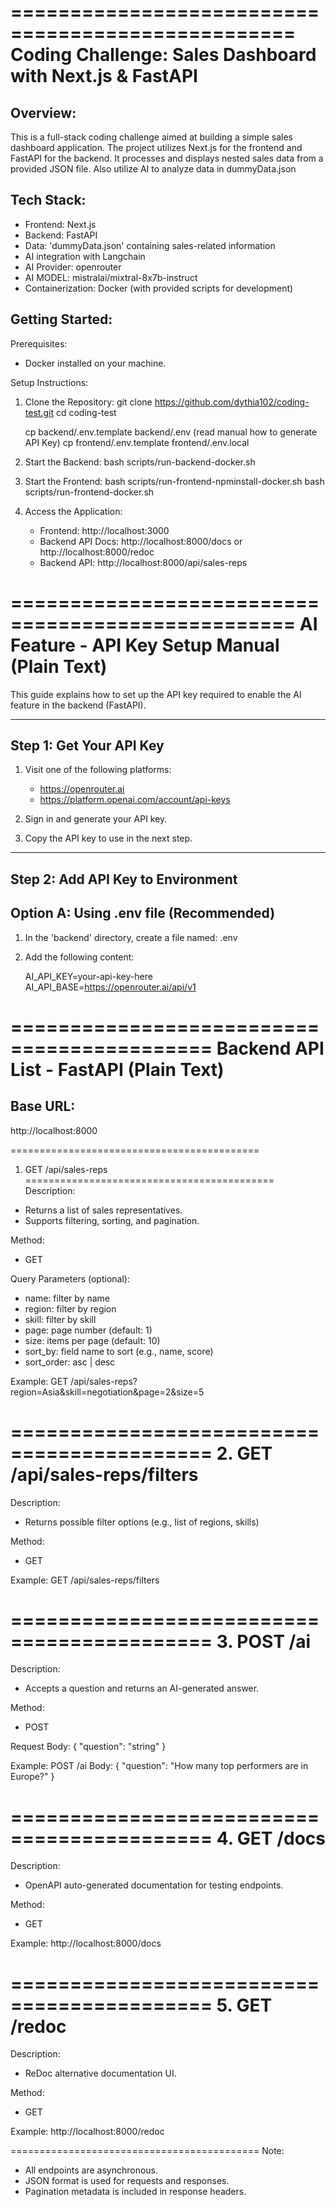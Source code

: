 ==================================================
Coding Challenge: Sales Dashboard with Next.js & FastAPI
==================================================

Overview:
---------
This is a full-stack coding challenge aimed at building a simple sales dashboard application. The project utilizes Next.js for the frontend and FastAPI for the backend. It processes and displays nested sales data from a provided JSON file. Also utilize AI to analyze data in dummyData.json

Tech Stack:
-----------
- Frontend: Next.js
- Backend: FastAPI
- Data: 'dummyData.json' containing sales-related information
- AI integration with Langchain
- AI Provider: openrouter 
- AI MODEL: mistralai/mixtral-8x7b-instruct
- Containerization: Docker (with provided scripts for development)

Getting Started:
----------------
Prerequisites:
- Docker installed on your machine.

Setup Instructions:
1. Clone the Repository:
    git clone https://github.com/dythia102/coding-test.git
    cd coding-test

    cp backend/.env.template backend/.env (read manual how to generate API Key)
    cp frontend/.env.template frontend/.env.local

2. Start the Backend:
    bash scripts/run-backend-docker.sh 

3. Start the Frontend:
    bash scripts/run-frontend-npminstall-docker.sh 
    bash scripts/run-frontend-docker.sh

4. Access the Application:
   - Frontend: http://localhost:3000
   - Backend API Docs: http://localhost:8000/docs or http://localhost:8000/redoc
   - Backend API: http://localhost:8000/api/sales-reps

==================================================
AI Feature - API Key Setup Manual (Plain Text)
==================================================

This guide explains how to set up the API key required
to enable the AI feature in the backend (FastAPI).

--------------------------------------------------
Step 1: Get Your API Key
--------------------------------------------------
1. Visit one of the following platforms:
   - https://openrouter.ai
   - https://platform.openai.com/account/api-keys

2. Sign in and generate your API key.

3. Copy the API key to use in the next step.

--------------------------------------------------
Step 2: Add API Key to Environment
--------------------------------------------------

Option A: Using .env file (Recommended)
---------------------------------------
1. In the 'backend' directory, create a file named:
   .env

2. Add the following content:

   AI_API_KEY=your-api-key-here
   AI_API_BASE=https://openrouter.ai/api/v1


===========================================
Backend API List - FastAPI (Plain Text)
===========================================

Base URL:
---------
http://localhost:8000

===========================================
1. GET /api/sales-reps
===========================================
Description:
- Returns a list of sales representatives.
- Supports filtering, sorting, and pagination.

Method:
- GET

Query Parameters (optional):
- name: filter by name
- region: filter by region
- skill: filter by skill
- page: page number (default: 1)
- size: items per page (default: 10)
- sort_by: field name to sort (e.g., name, score)
- sort_order: asc | desc

Example:
GET /api/sales-reps?region=Asia&skill=negotiation&page=2&size=5

===========================================
2. GET /api/sales-reps/filters
===========================================
Description:
- Returns possible filter options (e.g., list of regions, skills)

Method:
- GET

Example:
GET /api/sales-reps/filters

===========================================
3. POST /ai
===========================================
Description:
- Accepts a question and returns an AI-generated answer.

Method:
- POST

Request Body:
{
  "question": "string"
}

Example:
POST /ai
Body:
{
  "question": "How many top performers are in Europe?"
}

===========================================
4. GET /docs
===========================================
Description:
- OpenAPI auto-generated documentation for testing endpoints.

Method:
- GET

Example:
http://localhost:8000/docs

===========================================
5. GET /redoc
===========================================
Description:
- ReDoc alternative documentation UI.

Method:
- GET

Example:
http://localhost:8000/redoc

===========================================
Note:
- All endpoints are asynchronous.
- JSON format is used for requests and responses.
- Pagination metadata is included in response headers.
